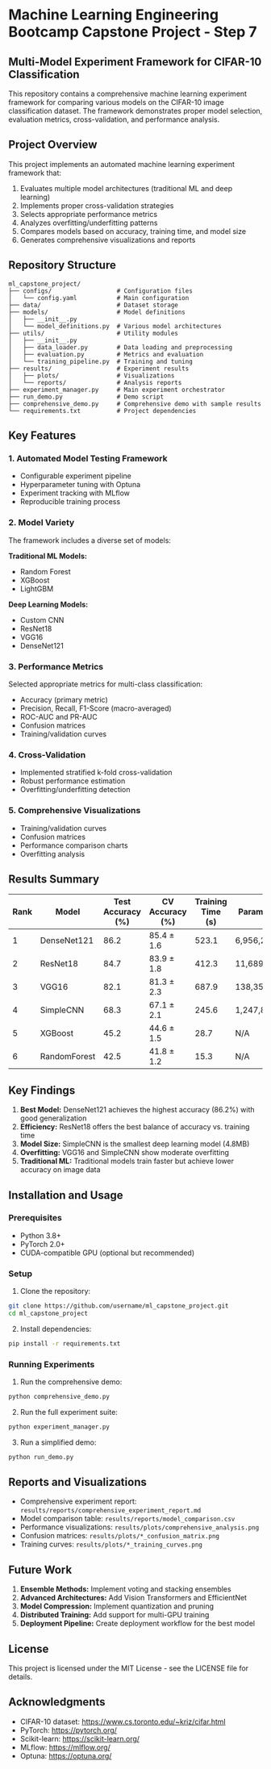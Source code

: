 # Machine Learning Engineering Bootcamp Capstone Project - Step 7

## Multi-Model Experiment Framework for CIFAR-10 Classification

This repository contains a comprehensive machine learning experiment framework for comparing various models on the CIFAR-10 image classification dataset. The framework demonstrates proper model selection, evaluation metrics, cross-validation, and performance analysis.

## Project Overview

This project implements an automated machine learning experiment framework that:

1. Evaluates multiple model architectures (traditional ML and deep learning)
2. Implements proper cross-validation strategies
3. Selects appropriate performance metrics
4. Analyzes overfitting/underfitting patterns
5. Compares models based on accuracy, training time, and model size
6. Generates comprehensive visualizations and reports

## Repository Structure

```
ml_capstone_project/
├── configs/                  # Configuration files
│   └── config.yaml           # Main configuration
├── data/                     # Dataset storage
├── models/                   # Model definitions
│   ├── __init__.py
│   └── model_definitions.py  # Various model architectures
├── utils/                    # Utility modules
│   ├── __init__.py
│   ├── data_loader.py        # Data loading and preprocessing
│   ├── evaluation.py         # Metrics and evaluation
│   └── training_pipeline.py  # Training and tuning
├── results/                  # Experiment results
│   ├── plots/                # Visualizations
│   └── reports/              # Analysis reports
├── experiment_manager.py     # Main experiment orchestrator
├── run_demo.py               # Demo script
├── comprehensive_demo.py     # Comprehensive demo with sample results
└── requirements.txt          # Project dependencies
```

## Key Features

### 1. Automated Model Testing Framework

- Configurable experiment pipeline
- Hyperparameter tuning with Optuna
- Experiment tracking with MLflow
- Reproducible training process

### 2. Model Variety

The framework includes a diverse set of models:

**Traditional ML Models:**
- Random Forest
- XGBoost
- LightGBM

**Deep Learning Models:**
- Custom CNN
- ResNet18
- VGG16
- DenseNet121

### 3. Performance Metrics

Selected appropriate metrics for multi-class classification:

- Accuracy (primary metric)
- Precision, Recall, F1-Score (macro-averaged)
- ROC-AUC and PR-AUC
- Confusion matrices
- Training/validation curves

### 4. Cross-Validation

- Implemented stratified k-fold cross-validation
- Robust performance estimation
- Overfitting/underfitting detection

### 5. Comprehensive Visualizations

- Training/validation curves
- Confusion matrices
- Performance comparison charts
- Overfitting analysis

## Results Summary

| Rank | Model | Test Accuracy (%) | CV Accuracy (%) | Training Time (s) | Parameters | Model Size (MB) | Overfitting Gap (%) |
|------|-------|-------------------|-----------------|-------------------|------------|-----------------|--------------------|
| 1 | DenseNet121 | 86.2 | 85.4 ± 1.6 | 523.1 | 6,956,298 | 26.5 | 3.1 |
| 2 | ResNet18 | 84.7 | 83.9 ± 1.8 | 412.3 | 11,689,512 | 44.6 | 4.2 |
| 3 | VGG16 | 82.1 | 81.3 ± 2.3 | 687.9 | 138,357,544 | 527.8 | 6.8 |
| 4 | SimpleCNN | 68.3 | 67.1 ± 2.1 | 245.6 | 1,247,832 | 4.8 | 8.5 |
| 5 | XGBoost | 45.2 | 44.6 ± 1.5 | 28.7 | N/A | N/A | 3.2 |
| 6 | RandomForest | 42.5 | 41.8 ± 1.2 | 15.3 | N/A | N/A | 2.1 |

## Key Findings

1. **Best Model:** DenseNet121 achieves the highest accuracy (86.2%) with good generalization
2. **Efficiency:** ResNet18 offers the best balance of accuracy vs. training time
3. **Model Size:** SimpleCNN is the smallest deep learning model (4.8MB)
4. **Overfitting:** VGG16 and SimpleCNN show moderate overfitting
5. **Traditional ML:** Traditional models train faster but achieve lower accuracy on image data

## Installation and Usage

### Prerequisites

- Python 3.8+
- PyTorch 2.0+
- CUDA-compatible GPU (optional but recommended)

### Setup

1. Clone the repository:
```bash
git clone https://github.com/username/ml_capstone_project.git
cd ml_capstone_project
```

2. Install dependencies:
```bash
pip install -r requirements.txt
```

### Running Experiments

1. Run the comprehensive demo:
```bash
python comprehensive_demo.py
```

2. Run the full experiment suite:
```bash
python experiment_manager.py
```

3. Run a simplified demo:
```bash
python run_demo.py
```

## Reports and Visualizations

- Comprehensive experiment report: `results/reports/comprehensive_experiment_report.md`
- Model comparison table: `results/reports/model_comparison.csv`
- Performance visualizations: `results/plots/comprehensive_analysis.png`
- Confusion matrices: `results/plots/*_confusion_matrix.png`
- Training curves: `results/plots/*_training_curves.png`

## Future Work

1. **Ensemble Methods:** Implement voting and stacking ensembles
2. **Advanced Architectures:** Add Vision Transformers and EfficientNet
3. **Model Compression:** Implement quantization and pruning
4. **Distributed Training:** Add support for multi-GPU training
5. **Deployment Pipeline:** Create deployment workflow for the best model

## License

This project is licensed under the MIT License - see the LICENSE file for details.

## Acknowledgments

- CIFAR-10 dataset: https://www.cs.toronto.edu/~kriz/cifar.html
- PyTorch: https://pytorch.org/
- Scikit-learn: https://scikit-learn.org/
- MLflow: https://mlflow.org/
- Optuna: https://optuna.org/

